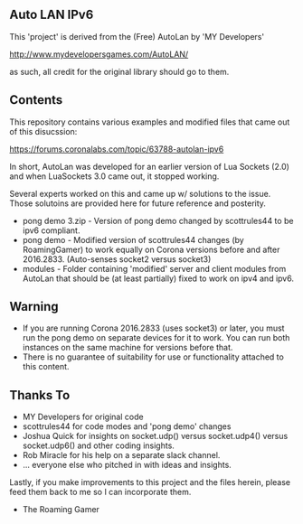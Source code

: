 Auto LAN IPv6
-------------
This 'project' is derived from the (Free) AutoLan by 'MY Developers'

http://www.mydevelopersgames.com/AutoLAN/

as such, all credit for the original library should go to them. 

Contents
-------
This repository contains various examples and modified files that came out of this disucssion:

https://forums.coronalabs.com/topic/63788-autolan-ipv6

In short, AutoLan was developed for an earlier version of Lua Sockets (2.0) and when LuaSockets 3.0 came out, it stopped working.

Several experts worked on this and came up w/ solutions to the issue.  Those solutoins are provided here for future reference and posterity.

* pong demo 3.zip - Version of pong demo changed by scottrules44 to be ipv6 compliant.
* pong demo - Modified version of scottrules44 changes (by RoamingGamer) to work equally on Corona versions before and after 2016.2833. (Auto-senses socket2 versus socket3)
* modules - Folder containing 'modified' server and client modules from AutoLan that should be (at least partially) fixed to work on ipv4 and ipv6.


Warning
--------
* If you are running Corona 2016.2833 (uses socket3) or later, you must run the pong demo on separate devices for it to work.  You can run both instances on the same machine for versions before that.
* There is no guarantee of suitability for use or functionality attached to this content.

Thanks To
-------
* MY Developers for original code
* scottrules44 for code modes and 'pong demo' changes
* Joshua Quick for insights on socket.udp() versus socket.udp4() versus socket.udp6() and other coding insights.
* Rob Miracle for his help on a separate slack channel.
* ... everyone else who pitched in with ideas and insights.


Lastly, if you make improvements to this project and the files herein, please feed them back to me so I can incorporate them.

- The Roaming Gamer 
